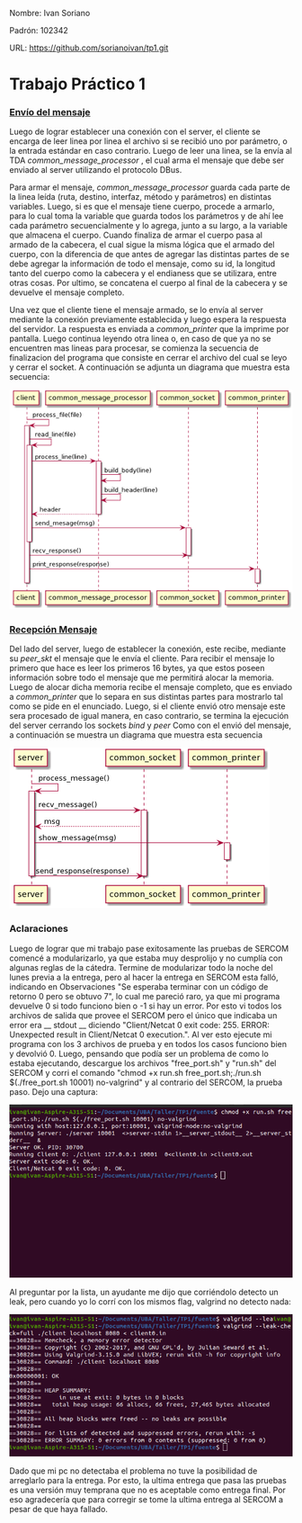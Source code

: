 Nombre: Ivan Soriano

Padrón: 102342

URL: https://github.com/sorianoivan/tp1.git



# Trabajo Práctico 1



### <u>Envío del mensaje</u>

Luego de lograr establecer una conexión con el server, el cliente se encarga de leer linea por linea el archivo si se recibió uno por parámetro, o la entrada estándar en caso contrario. Luego de leer una linea, se la envía al TDA *common_message_processor* , el cual arma el mensaje que debe ser enviado al server utilizando el protocolo DBus.

 Para armar el mensaje, *common_message_processor*  guarda cada parte de la linea leída (ruta, destino, interfaz, método y parámetros) en distintas variables. Luego, si es que el mensaje tiene cuerpo, procede a armarlo, para lo cual toma la variable que guarda todos los parámetros y de ahí lee cada parámetro secuencialmente y lo agrega, junto a su largo, a la variable que almacena el cuerpo. Cuando finaliza de armar el cuerpo pasa al armado de la cabecera, el cual sigue la misma lógica que el armado del cuerpo, con la diferencia de que antes de agregar las distintas partes de se debe agregar la información de todo el mensaje, como su id, la longitud tanto del cuerpo como la cabecera y el endianess que se utilizara, entre otras cosas. Por ultimo, se concatena el cuerpo al final de la cabecera y se devuelve el mensaje completo. 

Una vez que el cliente tiene el mensaje armado, se lo envía al server mediante la conexión previamente establecida y luego espera la respuesta del servidor. La respuesta es enviada a *common_printer* que la imprime por pantalla. Luego continua leyendo otra linea o, en caso de que ya no se encuentren mas lineas para procesar, se comienza la secuencia de finalizacion del programa que consiste en cerrar el archivo del cual se leyo y cerrar el socket. A continuación se adjunta un diagrama que muestra esta secuencia:

![Envio_Mensaje_Diagrama_Secuencia](/img/Envio_Mensaje_Diagrama_Secuencia.png)

### <u>Recepción Mensaje</u>

Del lado del server, luego de establecer la conexión, este recibe, mediante su *peer_skt* el mensaje que le envía el cliente. Para recibir el mensaje lo primero que hace es leer los primeros 16 bytes, ya que estos poseen información sobre todo el mensaje que me permitirá alocar la memoria. Luego de alocar dicha memoria recibe el mensaje completo, que es enviado a *common_printer* que lo separa en sus distintas partes para mostrarlo tal como se pide en el enunciado. Luego, si el cliente envió otro mensaje este sera procesado de igual manera, en caso contrario, se termina la ejecución del server cerrando los sockets *bind* y *peer* Como con el envió del mensaje, a continuación se muestra un diagrama que muestra esta secuencia

![Recepcion_Mensaje_Diagrama_Secuencia](/img/Recepcion_Mensaje_Diagrama_Secuencia.png)

### Aclaraciones

Luego de lograr que mi trabajo pase exitosamente las pruebas de SERCOM comencé a modularizarlo, ya que estaba muy desprolijo y no cumplía con algunas reglas de la cátedra. Termine de modularizar todo la noche del lunes previa a la entrega, pero al hacer la entrega en SERCOM esta falló, indicando en Observaciones "Se esperaba terminar con un código de retorno 0 pero se obtuvo 7", lo cual me pareció raro, ya que mi programa devuelve 0 si todo funciono bien o -1 si hay un error. Por esto vi todos los archivos de salida que provee el SERCOM pero el único que indicaba un error era __ stdout __ diciendo "Client/Netcat 0 exit code: 255. ERROR: Unexpected result in Client/Netcat 0 execution.". Al ver esto ejecute mi programa con los 3 archivos de prueba y en todos los casos funciono bien y devolvió 0. Luego, pensando que podía ser un problema de como lo estaba ejecutando, descargue los archivos "free_port.sh" y "run.sh" del SERCOM y corri el comando "chmod +x run.sh free_port.sh;./run.sh $(./free_port.sh 10001) no-valgrind" y al contrario del SERCOM, la prueba paso. Dejo una captura:

![Prueba_SERCOM](/img/Prueba_SERCOM_OK.png)

Al preguntar por la lista, un ayudante me dijo que corriéndolo detecto un leak, pero cuando yo lo corrí con los mismos flag, valgrind no detecto nada:

![Valgrind](/img/Valgrind_No_Leaks.png)

Dado que mi pc no detectaba el problema no tuve la posibilidad de arreglarlo para la entrega. Por esto, la ultima entrega que pasa las pruebas es una versión muy temprana que no es aceptable como entrega final. Por eso agradecería que para corregir se tome la ultima entrega al SERCOM a pesar de que haya fallado.
